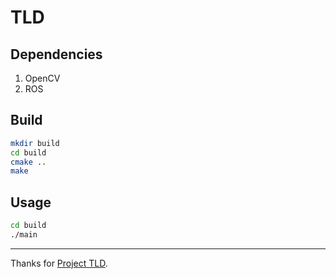 # TLD

## Dependencies
1. OpenCV
2. ROS

## Build
```sh
mkdir build
cd build
cmake ..
make
```

## Usage
```sh
cd build
./main
```

---
Thanks for [Project TLD](https://github.com/Orthocenter/TLD.git).